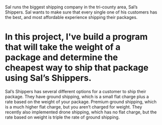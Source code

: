 Sal runs the biggest shipping company in the tri-county area, Sal’s Shippers. 
Sal wants to make sure that every single one of his customers has the best, and most affordable experience shipping their packages. 
# In this project, I've build a program that will take the weight of a package and determine the cheapest way to ship that package using Sal’s Shippers.

Sal’s Shippers has several different options for a customer to ship their package. 
They have ground shipping, which is a small flat charge plus a rate based on the weight of your package. 
Premium ground shipping, which is a much higher flat charge, but you aren’t charged for weight. 
They recently also implemented drone shipping, which has no flat charge, but the rate based on weight is triple the rate of ground shipping.
